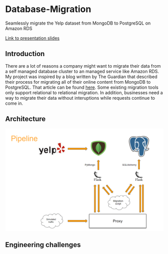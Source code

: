 # Database-Migration

Seamlessly migrate the Yelp dataset from MongoDB to PostgreSQL on Amazon RDS

[Link to presentation slides](https://docs.google.com/presentation/d/1btjZ559A031FWwBrEUel30LVHatJSlC6ICJMF3SYW7k/edit?usp=sharing)

## Introduction

There are a lot of reasons a company might want to migrate their data from a self managed database cluster to an managed service like Amazon RDS. My project was inspired by a blog written by The Guardian that described their process for migrating all of their online content from MongoDB to PostgreSQL. That article can be found [here](https://www.theguardian.com/info/2018/nov/30/bye-bye-mongo-hello-postgres). Some existing migration tools only support relational to relational migration. In addition, businesses need a way to migrate their data without interuptions while requests continue to come in.

## Architecture

![Pipeline](images/pipeline.png)

## Engineering challenges
